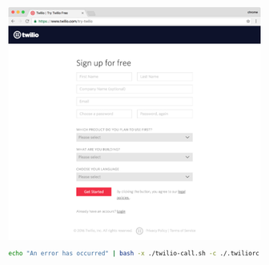 
![sign up](./twilio-signup.png)



```bash
echo "An error has occurred" | bash -x ./twilio-call.sh -c ./.twiliorc +818
```

